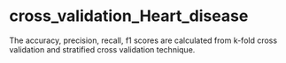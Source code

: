 # cross_validation_Heart_disease
The accuracy, precision, recall, f1 scores are calculated from k-fold cross validation and stratified cross validation technique.
